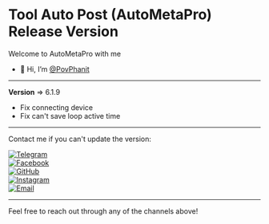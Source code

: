 # Tool Auto Post (AutoMetaPro) Release Version

Welcome to AutoMetaPro with me  
- 👋 Hi, I’m [@PovPhanit](https://github.com/PovPhanit)

---

**Version** => 6.1.9  
- Fix connecting device  
- Fix can't save loop active time

---

Contact me if you can't update the version:

[![Telegram](https://img.shields.io/badge/Telegram-Contact-blue?logo=telegram)](https://t.me/phanit_pov)  
[![Facebook](https://img.shields.io/badge/Facebook-Connect-blue?logo=facebook)](https://web.facebook.com/phanit.loveoun.52)  
[![GitHub](https://img.shields.io/badge/GitHub-Follow-black?logo=github)](https://github.com/PovPhanit)  
[![Instagram](https://img.shields.io/badge/Instagram-Follow-red?logo=instagram)](https://www.instagram.com/phanit_r7)  
[![Email](https://img.shields.io/badge/Email-Contact-yellow?logo=gmail)](mailto:your-email@example.com)

---

Feel free to reach out through any of the channels above!
